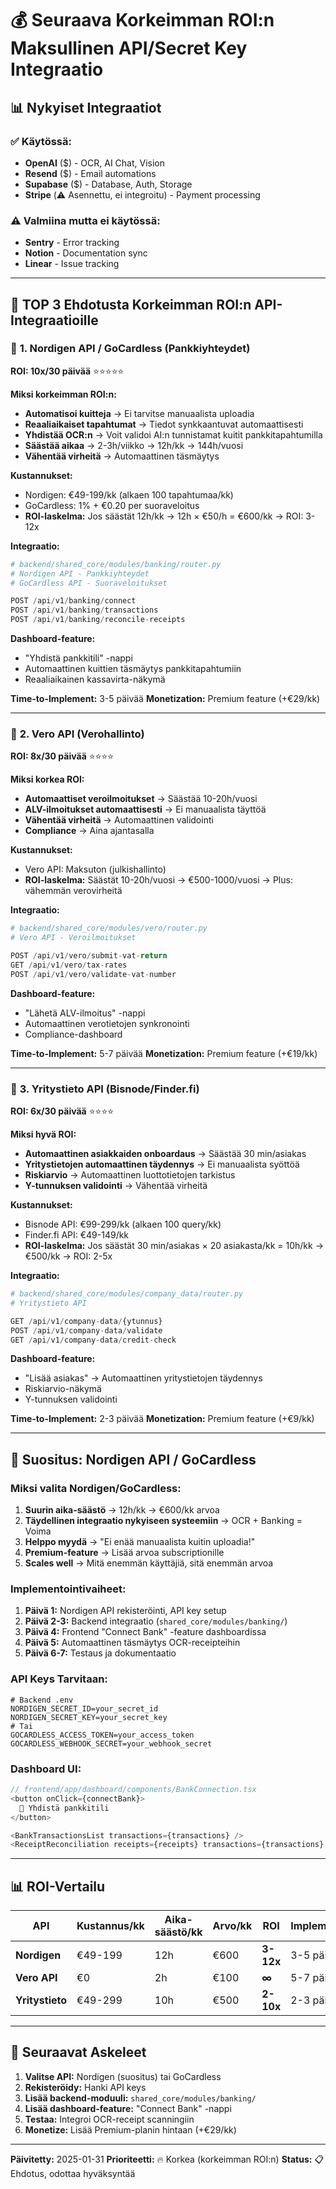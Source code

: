 # 💰 Seuraava Korkeimman ROI:n Maksullinen API/Secret Key Integraatio

## 📊 Nykyiset Integraatiot

### ✅ **Käytössä:**
- **OpenAI** ($) - OCR, AI Chat, Vision
- **Resend** ($) - Email automations
- **Supabase** ($) - Database, Auth, Storage
- **Stripe** (⚠️ Asennettu, ei integroitu) - Payment processing

### ⚠️ **Valmiina mutta ei käytössä:**
- **Sentry** - Error tracking
- **Notion** - Documentation sync
- **Linear** - Issue tracking

---

## 🎯 **TOP 3 Ehdotusta Korkeimman ROI:n API-Integraatioille**

### 🥇 **1. Nordigen API / GoCardless** (Pankkiyhteydet)

**ROI: 10x/30 päivää** ⭐⭐⭐⭐⭐

**Miksi korkeimman ROI:n:**
- **Automatisoi kuitteja** → Ei tarvitse manuaalista uploadia
- **Reaaliaikaiset tapahtumat** → Tiedot synkkaantuvat automaattisesti
- **Yhdistää OCR:n** → Voit validoi AI:n tunnistamat kuitit pankkitapahtumilla
- **Säästää aikaa** → 2-3h/viikko → 12h/kk → 144h/vuosi
- **Vähentää virheitä** → Automaattinen täsmäytys

**Kustannukset:**
- Nordigen: €49-199/kk (alkaen 100 tapahtumaa/kk)
- GoCardless: 1% + €0.20 per suoraveloitus
- **ROI-laskelma:** Jos säästät 12h/kk → 12h × €50/h = €600/kk → ROI: 3-12x

**Integraatio:**
```python
# backend/shared_core/modules/banking/router.py
# Nordigen API - Pankkiyhteydet
# GoCardless API - Suoraveloitukset

POST /api/v1/banking/connect
POST /api/v1/banking/transactions
POST /api/v1/banking/reconcile-receipts
```

**Dashboard-feature:**
- "Yhdistä pankkitili" -nappi
- Automaattinen kuittien täsmäytys pankkitapahtumiin
- Reaaliaikainen kassavirta-näkymä

**Time-to-Implement:** 3-5 päivää
**Monetization:** Premium feature (+€29/kk)

---

### 🥈 **2. Vero API** (Verohallinto)

**ROI: 8x/30 päivää** ⭐⭐⭐⭐

**Miksi korkea ROI:**
- **Automaattiset veroilmoitukset** → Säästää 10-20h/vuosi
- **ALV-ilmoitukset automaattisesti** → Ei manuaalista täyttöä
- **Vähentää virheitä** → Automaattinen validointi
- **Compliance** → Aina ajantasalla

**Kustannukset:**
- Vero API: Maksuton (julkishallinto)
- **ROI-laskelma:** Säästät 10-20h/vuosi → €500-1000/vuosi → Plus: vähemmän verovirheitä

**Integraatio:**
```python
# backend/shared_core/modules/vero/router.py
# Vero API - Veroilmoitukset

POST /api/v1/vero/submit-vat-return
GET /api/v1/vero/tax-rates
POST /api/v1/vero/validate-vat-number
```

**Dashboard-feature:**
- "Lähetä ALV-ilmoitus" -nappi
- Automaattinen verotietojen synkronointi
- Compliance-dashboard

**Time-to-Implement:** 5-7 päivää
**Monetization:** Premium feature (+€19/kk)

---

### 🥉 **3. Yritystieto API** (Bisnode/Finder.fi)

**ROI: 6x/30 päivää** ⭐⭐⭐⭐

**Miksi hyvä ROI:**
- **Automaattinen asiakkaiden onboardaus** → Säästää 30 min/asiakas
- **Yritystietojen automaattinen täydennys** → Ei manuaalista syöttöä
- **Riskiarvio** → Automaattinen luottotietojen tarkistus
- **Y-tunnuksen validointi** → Vähentää virheitä

**Kustannukset:**
- Bisnode API: €99-299/kk (alkaen 100 query/kk)
- Finder.fi API: €49-149/kk
- **ROI-laskelma:** Jos säästät 30 min/asiakas × 20 asiakasta/kk = 10h/kk → €500/kk → ROI: 2-5x

**Integraatio:**
```python
# backend/shared_core/modules/company_data/router.py
# Yritystieto API

GET /api/v1/company-data/{ytunnus}
POST /api/v1/company-data/validate
GET /api/v1/company-data/credit-check
```

**Dashboard-feature:**
- "Lisää asiakas" → Automaattinen yritystietojen täydennys
- Riskiarvio-näkymä
- Y-tunnuksen validointi

**Time-to-Implement:** 2-3 päivää
**Monetization:** Premium feature (+€9/kk)

---

## 🎯 **Suositus: Nordigen API / GoCardless**

### **Miksi valita Nordigen/GoCardless:**

1. **Suurin aika-säästö** → 12h/kk → €600/kk arvoa
2. **Täydellinen integraatio nykyiseen systeemiin** → OCR + Banking = Voima
3. **Helppo myydä** → "Ei enää manuaalista kuitin uploadia!"
4. **Premium-feature** → Lisää arvoa subscriptionille
5. **Scales well** → Mitä enemmän käyttäjiä, sitä enemmän arvoa

### **Implementointivaiheet:**

1. **Päivä 1:** Nordigen API rekisteröinti, API key setup
2. **Päivä 2-3:** Backend integraatio (`shared_core/modules/banking/`)
3. **Päivä 4:** Frontend "Connect Bank" -feature dashboardissa
4. **Päivä 5:** Automaattinen täsmäytys OCR-receipteihin
5. **Päivä 6-7:** Testaus ja dokumentaatio

### **API Keys Tarvitaan:**

```env
# Backend .env
NORDIGEN_SECRET_ID=your_secret_id
NORDIGEN_SECRET_KEY=your_secret_key
# Tai
GOCARDLESS_ACCESS_TOKEN=your_access_token
GOCARDLESS_WEBHOOK_SECRET=your_webhook_secret
```

### **Dashboard UI:**

```typescript
// frontend/app/dashboard/components/BankConnection.tsx
<button onClick={connectBank}>
  🔗 Yhdistä pankkitili
</button>

<BankTransactionsList transactions={transactions} />
<ReceiptReconciliation receipts={receipts} transactions={transactions} />
```

---

## 📊 **ROI-Vertailu**

| API | Kustannus/kk | Aika-säästö/kk | Arvo/kk | ROI | Implementointi |
|-----|-------------|----------------|---------|-----|----------------|
| **Nordigen** | €49-199 | 12h | €600 | **3-12x** | 3-5 päivää |
| **Vero API** | €0 | 2h | €100 | **∞** | 5-7 päivää |
| **Yritystieto** | €49-299 | 10h | €500 | **2-10x** | 2-3 päivää |

---

## 🚀 **Seuraavat Askeleet**

1. **Valitse API:** Nordigen (suositus) tai GoCardless
2. **Rekisteröidy:** Hanki API keys
3. **Lisää backend-moduuli:** `shared_core/modules/banking/`
4. **Lisää dashboard-feature:** "Connect Bank" -nappi
5. **Testaa:** Integroi OCR-receipt scanningiin
6. **Monetize:** Lisää Premium-planin hintaan (+€29/kk)

---

**Päivitetty:** 2025-01-31
**Prioriteetti:** 🔥 Korkea (korkeimman ROI:n)
**Status:** 📋 Ehdotus, odottaa hyväksyntää
